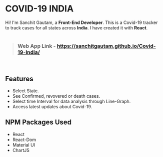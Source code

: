 # COVID-19 INDIA

Hi! I'm Sanchit Gautam, a **Front-End Developer**. This is a Covid-19 tracker to track cases for all states across **India**.
I have created it with **React**.
<br>
<br>
> ### Web App Link - https://sanchitgautam.github.io/Covid-19-India/


<br>

## Features

- Select State.
- See Confirmed, revovered or death cases.
- Select time Interval for data analysis through Line-Graph.
- Access latest updates about Covid-19.

##  NPM Packages Used

- React
- React-Dom
- Material UI
- ChartJS
